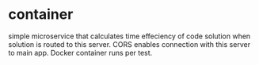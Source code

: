 # container
simple microservice that calculates time effeciency of code solution when solution is routed to this server.
CORS enables connection with this server to main app. 
Docker container runs per test.
